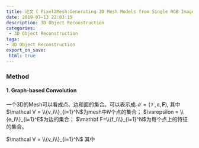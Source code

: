 ```yaml
---
title: 论文《 Pixel2Mesh:Generating 3D Mesh Models from Single RGB Images》
date: 2019-07-13 22:03:15
description: 3D Object Reconstruction
categories:
 - 3D Object Reconstruction
tags: 
- 3D Object Reconstruction
export_on_save:
 html: true
---
```



### Method
#### 1. Graph-based Convolution

一个3D的Mesh可以看成点、边和面的集合。可以表示成$\mathcal M =(\mathcal V,\mathcal \varepsilon,\mathbf F)$,
其中$\mathcal V = \\{v_i\\}_{i=1}^N$为mesh中$N$个点的集合；
$\varepsilon = \\{e_i\\}_{i=1}^E$为边的集合；
$\mathbf F=\\{f_i\\}_{i=1}^N$为每个点上的特征的集合。



$\mathcal V = \\{v_i\\}_{i=1}^N$ 其中